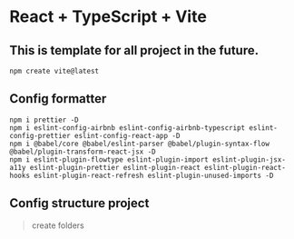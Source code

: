 # React + TypeScript + Vite

## This is template for all project in the future.

```
npm create vite@latest

```

## Config formatter

```
npm i prettier -D
npm i eslint-config-airbnb eslint-config-airbnb-typescript eslint-config-prettier eslint-config-react-app -D
npm i @babel/core @babel/eslint-parser @babel/plugin-syntax-flow @babel/plugin-transform-react-jsx -D
npm i eslint-plugin-flowtype eslint-plugin-import eslint-plugin-jsx-a11y eslint-plugin-prettier eslint-plugin-react eslint-plugin-react-hooks eslint-plugin-react-refresh eslint-plugin-unused-imports -D

```
## Config structure project

> create folders

